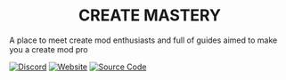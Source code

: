 <div align=center>

# CREATE MASTERY

</div>

A place to meet create mod enthusiasts and full of guides aimed to make you a create mod pro

[![Discord](https://dcbadge.limes.pink/api/server/RVX6RRqkt5?style=for-the-badge)](https://discord.gg/RVX6RRqkt5)
[![Website](https://img.shields.io/badge/-Website-555555?style=for-the-badge&logo=google-chrome&logoColor=white&labelColor=4CAF50)](https://createmastery.org)
[![Source Code](https://img.shields.io/badge/-Source_Code-555555?style=for-the-badge&logo=github&logoColor=white&labelColor=181717)](https://github.com/create-mastery/website-new)